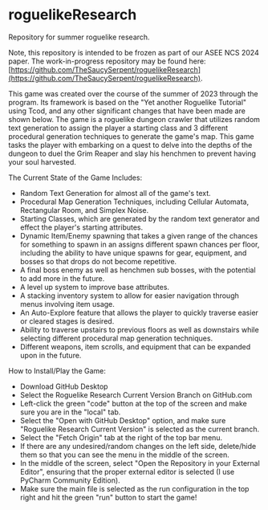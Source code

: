 # roguelikeResearch
Repository for summer roguelike research.

Note, this repository is intended to be frozen as part of our ASEE NCS 2024 paper.  The work-in-progress repository may be found here: [https://github.com/TheSaucySerpent/roguelikeResearch](https://github.com/TheSaucySerpent/roguelikeResearch).

This game was created over the course of the summer of 2023 through the <Anonymized> program. Its framework is based on the "Yet another Roguelike Tutorial" using Tcod, and any other significant changes that have been made are shown below. The game is a roguelike dungeon crawler that utilizes random text generation to assign the player a starting class and 3 different procedural generation techniques to generate the game's map. This game tasks the player with embarking on a quest to delve into the depths of the dungeon to duel the Grim Reaper and slay his henchmen to prevent having your soul harvested.

The Current State of the Game Includes:
  - Random Text Generation for almost all of the game's text.
  - Procedural Map Generation Techniques, including Cellular Automata, Rectangular Room, and Simplex Noise.
  - Starting Classes, which are generated by the random text generator and effect the player's starting attributes.
  - Dynamic Item/Enemy spawning that takes a given range of the chances for something to spawn in an assigns different spawn chances per floor, including the ability to     have unique spawns for gear, equipment, and bosses so that drops do not become repetitive.
  - A final boss enemy as well as henchmen sub bosses, with the potential to add more in the future.
  - A level up system to improve base attributes.
  - A stacking inventory system to allow for easier navigation through menus involving item usage.
  - An Auto-Explore feature that allows the player to quickly traverse easier or cleared stages is desired.
  - Ability to traverse upstairs to previous floors as well as downstairs while selecting different procedural map generation techniques.
  - Different weapons, item scrolls, and equipment that can be expanded upon in the future.

How to Install/Play the Game: 
  - Download GitHub Desktop
  - Select the Roguelike Research Current Version Branch on GitHub.com
  - Left-click the green "code" button at the top of the screen and make sure you are in the "local" tab.
  - Select the "Open with GitHub Desktop" option, and make sure "Roguelike Research Current Version" is selected as the current branch.
  - Select the "Fetch Origin" tab at the right of the top bar menu.
  - If there are any undesired/random changes on the left side, delete/hide them so that you can see the menu in the middle of the screen.
  - In the middle of the screen, select "Open the Repository in your External Editor", ensuring that the proper external editor is selected (I use PyCharm Community Edition).
  - Make sure the main file is selected as the run configuration in the top right and hit the green "run" button to start the game!
